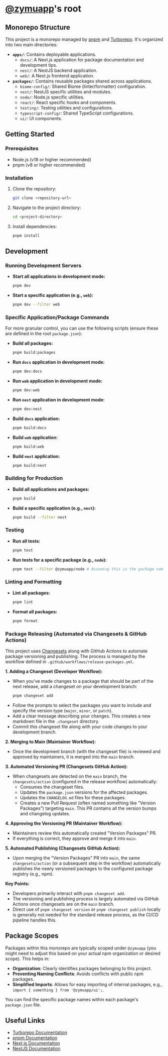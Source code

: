 # [@zymuapp](https://github.com/zymuapp)'s root

## Monorepo Structure

This project is a monorepo managed by [pnpm](https://pnpm.io/) and [Turborepo](https://turbo.build/repo). It's organized into two main directories:

- **`apps/`**: Contains deployable applications.
  - `docs/`: A Next.js application for package documentation and development tips.
  - `nest/`: A NestJS backend application.
  - `web/`: A Next.js frontend application.
- **`packages/`**: Contains reusable packages shared across applications.
  - `biome-config/`: Shared Biome (linter/formatter) configuration.
  - `nest/`: NestJS specific utilities and modules.
  - `node/`: Node.js specific utilities.
  - `react/`: React specific hooks and components.
  - `testing/`: Testing utilities and configurations.
  - `typescript-config/`: Shared TypeScript configurations.
  - `ui/`: UI components.

## Getting Started

### Prerequisites

- Node.js (v18 or higher recommended)
- pnpm (v8 or higher recommended)

### Installation

1. Clone the repository:
   ```bash
   git clone <repository-url>
   ```
2. Navigate to the project directory:
   ```bash
   cd <project-directory>
   ```
3. Install dependencies:
   ```bash
   pnpm install
   ```

## Development

### Running Development Servers

- **Start all applications in development mode:**
  ```bash
  pnpm dev
  ```
- **Start a specific application (e.g., `web`):**
  ```bash
  pnpm dev --filter web
  ```

### Specific Application/Package Commands

For more granular control, you can use the following scripts (ensure these are defined in the root `package.json`):

- **Build all packages:**
  ```bash
  pnpm build:packages
  ```
- **Run `docs` application in development mode:**
  ```bash
  pnpm dev:docs
  ```
- **Run `web` application in development mode:**
  ```bash
  pnpm dev:web
  ```
- **Run `nest` application in development mode:**
  ```bash
  pnpm dev:nest
  ```
- **Build `docs` application:**
  ```bash
  pnpm build:docs
  ```
- **Build `web` application:**
  ```bash
  pnpm build:web
  ```
- **Build `nest` application:**
  ```bash
  pnpm build:nest
  ```

### Building for Production

- **Build all applications and packages:**
  ```bash
  pnpm build
  ```
- **Build a specific application (e.g., `nest`):**
  ```bash
  pnpm build --filter nest
  ```

### Testing

- **Run all tests:**
  ```bash
  pnpm test
  ```
- **Run tests for a specific package (e.g., `node`):**
  ```bash
  pnpm test --filter @zymuapp/node # Assuming this is the package name in its package.json
  ```

### Linting and Formatting

- **Lint all packages:**
  ```bash
  pnpm lint
  ```
- **Format all packages:**
  ```bash
  pnpm format
  ```

### Package Releasing (Automated via Changesets & GitHub Actions)

This project uses [Changesets](https://github.com/changesets/changesets) along with GitHub Actions to automate package versioning and publishing. The process is managed by the workflow defined in `.github/workflows/release-packages.yml`.

**1. Adding a Changeset (Developer Workflow):**

- When you've made changes to a package that should be part of the next release, add a changeset on your development branch:
  ```bash
  pnpm changeset add
  ```
- Follow the prompts to select the packages you want to include and specify the version type (`major`, `minor`, or `patch`).
- Add a clear message describing your changes. This creates a new markdown file in the `.changeset` directory.
- Commit this changeset file along with your code changes to your development branch.

**2. Merging to Main (Maintainer Workflow):**

- Once the development branch (with the changeset file) is reviewed and approved by maintainers, it is merged into the `main` branch.

**3. Automated Versioning PR (Changesets GitHub Action):**

- When changesets are detected on the `main` branch, the `changesets/action` (configured in the release workflow) automatically:
    - Consumes the changeset files.
    - Updates the `package.json` versions for the affected packages.
    - Updates the `CHANGELOG.md` files for these packages.
    - Creates a new Pull Request (often named something like "Version Packages") targeting `main`. This PR contains all the version bumps and changelog updates.

**4. Approving the Versioning PR (Maintainer Workflow):**

- Maintainers review this automatically created "Version Packages" PR.
- If everything is correct, they approve and merge it into `main`.

**5. Automated Publishing (Changesets GitHub Action):**

- Upon merging the "Version Packages" PR into `main`, the same `changesets/action` (or a subsequent step in the workflow) automatically publishes the newly versioned packages to the configured package registry (e.g., npm).

**Key Points:**

- Developers primarily interact with `pnpm changeset add`.
- The versioning and publishing process is largely automated via GitHub Actions once changesets are on the `main` branch.
- Direct use of `pnpm changeset version` or `pnpm changeset publish` locally is generally not needed for the standard release process, as the CI/CD pipeline handles this.

## Package Scopes

Packages within this monorepo are typically scoped under `@zymuapp` (you might need to adjust this based on your actual npm organization or desired scope). This helps in:

- **Organization**: Clearly identifies packages belonging to this project.
- **Preventing Naming Conflicts**: Avoids conflicts with public npm packages.
- **Simplified Imports**: Allows for easy importing of internal packages, e.g., `import { something } from '@zymuapp/ui';`.

You can find the specific package names within each package's `package.json` file.

## Useful Links

- [Turborepo Documentation](https://turbo.build/repo/docs)
- [pnpm Documentation](https://pnpm.io/motivation)
- [Next.js Documentation](https://nextjs.org/docs)
- [NestJS Documentation](https://docs.nestjs.com/)
